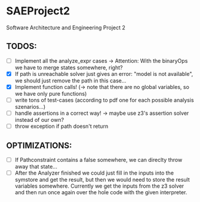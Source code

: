# SAEProject2
Software Architecture and Engineering Project 2

TODOS:
------
- [ ] Implement all the analyze_expr cases -> Attention: With the binaryOps we have to merge states somewhere, right?
- [x] If path is unreachable solver just gives an error: "model is not available", we should just remove the path in this case...
- [x] Implement function calls! (-> note that there are no global variables, so we have only pure functions)
- [ ] write tons of test-cases (according to pdf one for each possible analysis szenarios...)
- [ ] handle assertions in a correct way! -> maybe use z3's assertion solver instead of our own?
- [ ] throw exception if path doesn't return

OPTIMIZATIONS:
--------------
- [ ] If Pathconstraint contains a false somewhere, we can direclty throw away that state...
- [ ] After the Analyzer finished we could just fill in the inputs into the symstore and get the result, but then we would need to store the result variables somewhere. Currently we get the inputs from the z3 solver and then run once again over the hole code with the given interpreter.
